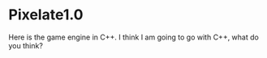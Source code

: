 # Pixelate1.0

Here is the game engine in C++. I think I am going to go with C++, what do you think?

